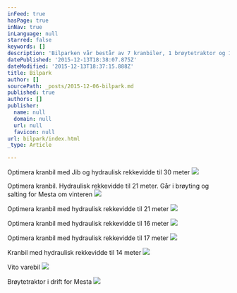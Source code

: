 ```yaml
---
inFeed: true
hasPage: true
inNav: true
inLanguage: null
starred: false
keywords: []
description: 'Bilparken vår består av 7 kranbiler, 1 brøytetraktor og 1 varebil'
datePublished: '2015-12-13T18:38:07.875Z'
dateModified: '2015-12-13T18:37:15.888Z'
title: Bilpark
author: []
sourcePath: _posts/2015-12-06-bilpark.md
published: true
authors: []
publisher:
  name: null
  domain: null
  url: null
  favicon: null
url: bilpark/index.html
_type: Article

---
```

Optimera kranbil med Jib og hydraulisk rekkevidde til 30 meter
![](https://the-grid-user-content.s3-us-west-2.amazonaws.com/7d16a22d-97ab-4137-aa51-bee9be18016d.jpg)

Optimera kranbil. Hydraulisk rekkevidde til 21 meter. Går i brøyting og salting for Mesta om vinteren
![](https://the-grid-user-content.s3-us-west-2.amazonaws.com/89fdec88-fb98-4487-90d5-34d590c2cb4c.jpg)

Optimera kranbil med hydraulisk rekkevidde til 21 meter
![](https://the-grid-user-content.s3-us-west-2.amazonaws.com/1306d89a-1a1b-45d0-91b1-dcd4276db9f0.jpg)

Optimera kranbil med hydraulisk rekkevidde til 16 meter
![](https://the-grid-user-content.s3-us-west-2.amazonaws.com/76518dd6-a23a-4db4-a5e6-247bbb6f2366.jpg)

Optimera kranbil med hydraulisk rekkevidde til 17 meter
![](https://the-grid-user-content.s3-us-west-2.amazonaws.com/adf015a4-77bb-440a-b5ca-688bcde06ab2.jpg)

Kranbil med hydraulisk rekkevidde til 14 meter
![](https://the-grid-user-content.s3-us-west-2.amazonaws.com/a0456328-411a-46de-bbc6-a5d871074f48.jpg)

Vito varebil
![](https://the-grid-user-content.s3-us-west-2.amazonaws.com/866b3251-1215-49e8-a245-98c3ff20e571.jpg)

Brøytetraktor i drift for Mesta
![](https://the-grid-user-content.s3-us-west-2.amazonaws.com/fa8fd96d-0528-400a-a66c-4bf3f8893a9b.jpg)